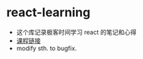 # react-learning

- 这个库记录极客时间学习 react 的笔记和心得
- [课程链接](https://time.geekbang.org/course/detail/100-9437)
- modify sth. to bugfix.
